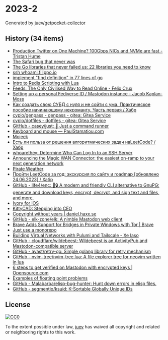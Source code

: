 # 2023-2

Generated by [juev/getpocket-collector](https://github.com/juev/getpocket-collector)

## History (34 items)

- [Production Twitter on One Machine? 100Gbps NICs and NVMe are fast - Tristan Hume](https://thume.ca/2023/01/02/one-machine-twitter/)
- [The Safari bug that never was](https://obyford.com/posts/the-safari-bug-that-never-was/)
- [The Go libraries that never failed us: 22 libraries you need to know](https://threedots.tech/post/list-of-recommended-libraries/)
- [ssh whoami.filippo.io](https://words.filippo.io/dispatches/whoami-updated/)
- [implement "find definition" in 77 lines of go](https://devnonsense.com/posts/find-definition-in-go/)
- [Intro to Redis Scripting with Lua](https://www.novus.com/tech-blog/intro-to-redis-scripting-with-lua)
- [Feeds: The Only Civilised Way to Read Online - Felix Crux](https://felixcrux.com/blog/feeds-the-only-civilised-way-to-read-online)
- [Setting up a personal Fediverse ID / Mastodon instance - Jacob Kaplan-Moss](https://jacobian.org/til/my-mastodon-instance/)
- [Как создать свою СУБД с нуля и не сойти с ума. Практическое пособие начинающему некроманту. Часть первая / Хабр](https://habr.com/ru/articles/709234/)
- [cyplo/genpass - genpass - gitea: Gitea Service](https://git.cyplo.dev/cyplo/genpass)
- [cyplo/dotfiles - dotfiles - gitea: Gitea Service](https://git.cyplo.dev/cyplo/dotfiles)
- [GitHub - casey/just: 🤖 Just a command runner](https://github.com/casey/just)
- [Keyboard and mouse — PaulStamatiou.com](https://paulstamatiou.com/stuff-i-use/keyboard-mouse/)
- [Mojeek](https://www.mojeek.com/)
- [Есть ли польза от решения алгоритмических задач наLeetCode? / Хабр](https://habr.com/ru/articles/709550/)
- [whoarethey: Determine Who Can Log In to an SSH Server](https://www.agwa.name/blog/post/whoarethey)
- [Announcing the Magic WAN Connector: the easiest on-ramp to your next generation network](https://blog.cloudflare.com/magic-wan-connector/)
- [Pirate Weather](http://pirateweather.net/en/latest/)
- [Пройти LeetCode за год: экскурсия по сайту и roadmap [обновлено 24.06.2023] / Хабр](https://habr.com/ru/articles/708570/)
- [GitHub - life4/enc: 🔑🔒 A modern and friendly CLI alternative to GnuPG: generate and download keys, encrypt, decrypt, and sign text and files, and more.](https://github.com/life4/enc)
- [Ivory for iOS](https://tapbots.com/ivory/)
- [KittyCAD: Stepping into CEO](https://kittycad.io/blog/stepping-into-ceo)
- [Copyright without years | daniel.haxx.se](https://daniel.haxx.se/blog/2023/01/08/copyright-without-years/)
- [GitHub - elk-zone/elk: A nimble Mastodon web client](https://github.com/elk-zone/elk)
- [Brave Adds Support for Bridges in Private Windows with Tor | Brave](https://brave.com/tor-bridges/)
- [Just use a monorepo](https://buttondown.email/blog/just-use-a-monorepo)
- [Building Virtual Networks with Pulumi and Tailscale - Xe Iaso](https://xeiaso.net/talks/virtual-networks-pulumi-tailscale/)
- [GitHub - cloudflare/wildebeest: Wildebeest is an ActivityPub and Mastodon-compatible server](https://github.com/cloudflare/wildebeest)
- [GitHub - avast/retry-go: Simple golang library for retry mechanism](https://github.com/avast/retry-go)
- [GitHub - nvim-tree/nvim-tree.lua: A file explorer tree for neovim written in lua](https://github.com/nvim-tree/nvim-tree.lua)
- [6 steps to get verified on Mastodon with encrypted keys | Opensource.com](https://opensource.com/article/22/12/verified-mastodon-pgp-keyoxide)
- [Examples of floating point problems](https://jvns.ca/blog/2023/01/13/examples-of-floating-point-problems/)
- [GitHub - Malabarba/elisp-bug-hunter: Hunt down errors in elisp files.](https://github.com/Malabarba/elisp-bug-hunter)
- [GitHub - segmentio/ksuid: K-Sortable Globally Unique IDs](https://github.com/segmentio/ksuid)

## License

[![CC0](https://mirrors.creativecommons.org/presskit/buttons/88x31/svg/cc-zero.svg)](https://creativecommons.org/publicdomain/zero/1.0/)

To the extent possible under law, [juev](https://github.com/juev) has waived all copyright and related or neighboring rights to this work.
